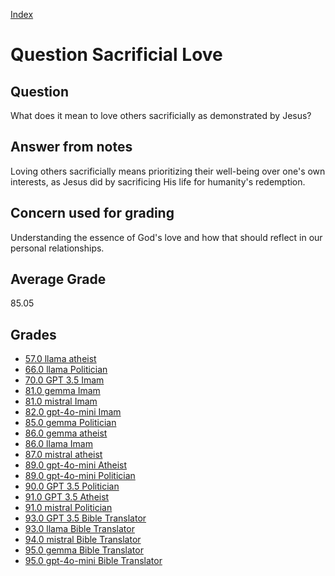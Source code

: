 
[Index](../../index.md)
# Question Sacrificial Love
## Question
What does it mean to love others sacrificially as demonstrated by Jesus?

## Answer from notes
Loving others sacrificially means prioritizing their well-being over one's own interests, as Jesus did by sacrificing His life for humanity's redemption.

## Concern used for grading
Understanding the essence of God's love and how that should reflect in our personal relationships.

## Average Grade
85.05

## Grades
 * [57.0 llama atheist](../answers/llama_atheist/Sacrificial_Love.md)
 * [66.0 llama Politician](../answers/llama_Politician/Sacrificial_Love.md)
 * [70.0 GPT 3.5 Imam](../answers/GPT_3.5_Imam/Sacrificial_Love.md)
 * [81.0 gemma Imam](../answers/gemma_Imam/Sacrificial_Love.md)
 * [81.0 mistral Imam](../answers/mistral_Imam/Sacrificial_Love.md)
 * [82.0 gpt-4o-mini Imam](../answers/gpt-4o-mini_Imam/Sacrificial_Love.md)
 * [85.0 gemma Politician](../answers/gemma_Politician/Sacrificial_Love.md)
 * [86.0 gemma atheist](../answers/gemma_atheist/Sacrificial_Love.md)
 * [86.0 llama Imam](../answers/llama_Imam/Sacrificial_Love.md)
 * [87.0 mistral atheist](../answers/mistral_atheist/Sacrificial_Love.md)
 * [89.0 gpt-4o-mini Atheist](../answers/gpt-4o-mini_Atheist/Sacrificial_Love.md)
 * [89.0 gpt-4o-mini Politician](../answers/gpt-4o-mini_Politician/Sacrificial_Love.md)
 * [90.0 GPT 3.5 Politician](../answers/GPT_3.5_Politician/Sacrificial_Love.md)
 * [91.0 GPT 3.5 Atheist](../answers/GPT_3.5_Atheist/Sacrificial_Love.md)
 * [91.0 mistral Politician](../answers/mistral_Politician/Sacrificial_Love.md)
 * [93.0 GPT 3.5 Bible Translator](../answers/GPT_3.5_Bible_Translator/Sacrificial_Love.md)
 * [93.0 llama Bible Translator](../answers/llama_Bible_Translator/Sacrificial_Love.md)
 * [94.0 mistral Bible Translator](../answers/mistral_Bible_Translator/Sacrificial_Love.md)
 * [95.0 gemma Bible Translator](../answers/gemma_Bible_Translator/Sacrificial_Love.md)
 * [95.0 gpt-4o-mini Bible Translator](../answers/gpt-4o-mini_Bible_Translator/Sacrificial_Love.md)
